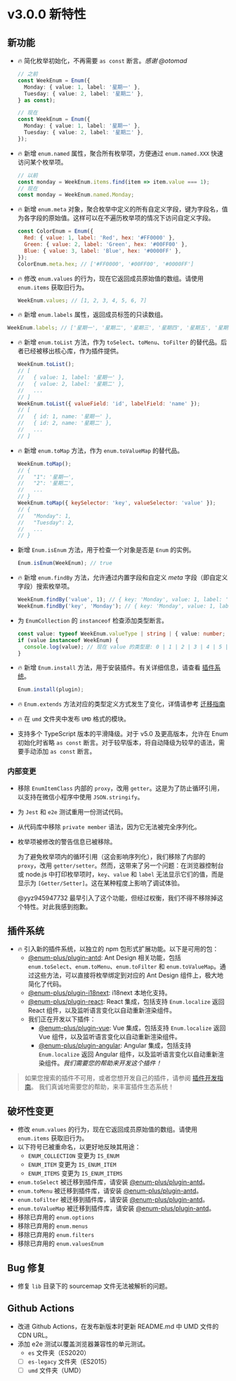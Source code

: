 # v3.0.0 新特性

## 新功能

- 🔥 简化枚举初始化，不再需要 `as const` 断言。_感谢 @otomad_

  ```ts
  // 之前
  const WeekEnum = Enum({
    Monday: { value: 1, label: '星期一' },
    Tuesday: { value: 2, label: '星期二' },
  } as const);

  // 现在
  const WeekEnum = Enum({
    Monday: { value: 1, label: '星期一' },
    Tuesday: { value: 2, label: '星期二' },
  });
  ```

- 🔥 新增 `enum.named` 属性，聚合所有枚举项，方便通过 `enum.named.XXX` 快速访问某个枚举项。

  ```js
  // 以前
  const monday = WeekEnum.items.find(item => item.value === 1);
  // 现在
  const monday = WeekEnum.named.Monday;
  ```

- 🔥 新增 `enum.meta` 对象，聚合枚举中定义的所有自定义字段，键为字段名，值为各字段的原始值。这样可以在不遍历枚举项的情况下访问自定义字段。

  ```js
  const ColorEnum = Enum({
    Red: { value: 1, label: 'Red', hex: '#FF0000' },
    Green: { value: 2, label: 'Green', hex: '#00FF00' },
    Blue: { value: 3, label: 'Blue', hex: '#0000FF' },
  });
  ColorEnum.meta.hex; // ['#FF0000', '#00FF00', '#0000FF']
  ```

- 🔥 修改 `enum.values` 的行为，现在它返回成员原始值的数组。请使用 `enum.items` 获取旧行为。

  ```js
  WeekEnum.values; // [1, 2, 3, 4, 5, 6, 7]
  ```

- 🔥 新增 `enum.labels` 属性，返回成员标签的只读数组。

```js
WeekEnum.labels; // ['星期一', '星期二', '星期三', '星期四', '星期五', '星期六', '星期天']
```

- 🔥 新增 `enum.toList` 方法，作为 `toSelect`、`toMenu`、`toFilter` 的替代品。后者已经被移出核心库，作为插件提供。

  ```js
  WeekEnum.toList();
  // [
  //   { value: 1, label: '星期一' },
  //   { value: 2, label: '星期二' },
  //   ...
  // ]
  WeekEnum.toList({ valueField: 'id', labelField: 'name' });
  // [
  //   { id: 1, name: '星期一' },
  //   { id: 2, name: '星期二' },
  //   ...
  // ]
  ```

- 🔥 新增 `enum.toMap` 方法，作为 `enum.toValueMap` 的替代品。

  ```js
  WeekEnum.toMap();
  // {
  //   "1": '星期一',
  //   "2": '星期二',
  //   ...
  // }
  WeekEnum.toMap({ keySelector: 'key', valueSelector: 'value' });
  // {
  //   "Monday": 1,
  //   "Tuesday": 2,
  //   ...
  // }
  ```

- 新增 `Enum.isEnum` 方法，用于检查一个对象是否是 `Enum` 的实例。

  ```js
  Enum.isEnum(WeekEnum); // true
  ```

- 🔥 新增 `enum.findBy` 方法，允许通过内置字段和自定义 _meta_ 字段（即自定义字段）搜索枚举项。

  ```js
  WeekEnum.findBy('value', 1); // { key: 'Monday', value: 1, label: '星期一' }
  WeekEnum.findBy('key', 'Monday'); // { key: 'Monday', value: 1, label: '星期一' }
  ```

- 为 `EnumCollection` 的 `instanceof` 检查添加类型断言。

  ```ts
  const value: typeof WeekEnum.valueType | string | { value: number; name: string };
  if (value instanceof WeekEnum) {
    console.log(value); // 现在 value 的类型是: 0 | 1 | 2 | 3 | 4 | 5 | 6
  }
  ```

- 🔥 新增 `Enum.install` 方法，用于安装插件。有关详细信息，请查看 [插件系统](#插件系统)。

  ```ts
  Enum.install(plugin);
  ```

- 🔥 `Enum.extends` 方法对应的类型定义方式发生了变化，详情请参考 [迁移指南](./migration-guide-v2-to-v3.zh-CN.md#-扩展-enum-类型的方式已更改)

- 🔥 在 `umd` 文件夹中发布 `UMD` 格式的模块。
- 支持多个 TypeScript 版本的平滑降级。对于 v5.0 及更高版本，允许在 Enum 初始化时省略 `as const` 断言。对于较早版本，将自动降级为较早的语法，需要手动添加 `as const` 断言。

### 内部变更

- 移除 `EnumItemClass` 内部的 `proxy`，改用 `getter`。这是为了防止循环引用，以支持在微信小程序中使用 `JSON.stringify`。
- 为 `Jest` 和 `e2e` 测试重用一份测试代码。
- 从代码库中移除 `private member` 语法，因为它无法被完全序列化。
- 枚举项被修改的警告信息已被移除。

  为了避免枚举项内的循环引用（这会影响序列化），我们移除了内部的 `proxy`，改用 `getter/setter`。然而，这带来了另一个问题：在浏览器控制台或 node.js 中打印枚举项时，`key`、`value` 和 `label` 无法显示它们的值，而是显示为 `[Getter/Setter]`。这在某种程度上影响了调试体验。

  @yyz945947732 最早引入了这个功能，但经过权衡，我们不得不移除掉这个特性。对此我感到抱歉。

## 插件系统

- 🔥 引入新的插件系统，以独立的 npm 包形式扩展功能。以下是可用的包：
  - [@enum-plus/plugin-antd](https://github.com/shijistar/enum-plus/tree/master/packages/plugin-antd): Ant Design 相关功能，包括 `enum.toSelect`、`enum.toMenu`、`enum.toFilter` 和 `enum.toValueMap`。通过这些方法，可以直接将枚举绑定到对应的 Ant Design 组件上，极大地简化了代码。
  - [@enum-plus/plugin-i18next](https://github.com/shijistar/enum-plus/tree/master/packages/plugin-i18next): i18next 本地化支持。
  - [@enum-plus/plugin-react](https://github.com/shijistar/enum-plus/tree/master/packages/plugin-react): React 集成，包括支持 `Enum.localize` 返回 React 组件，以及监听语言变化以自动重新渲染组件。
  - 我们正在开发以下插件：
    - [@enum-plus/plugin-vue](https://github.com/shijistar/enum-plus/tree/master/packages/plugin-vue): Vue 集成，包括支持 `Enum.localize` 返回 Vue 组件，以及监听语言变化以自动重新渲染组件。
    - [@enum-plus/plugin-angular](https://github.com/shijistar/enum-plus/tree/master/packages/plugin-angular): Angular 集成，包括支持 `Enum.localize` 返回 Angular 组件，以及监听语言变化以自动重新渲染组件。_我们需要您的帮助来开发这个插件！_

> 如果您搜索的插件不可用，或者您想开发自己的插件，请参阅 [插件开发指南](./plugin-development.zh-CN.md)。 我们真诚地需要您的帮助，来丰富插件生态系统！

## 破坏性变更

- 修改 `enum.values` 的行为，现在它返回成员原始值的数组。请使用 `enum.items` 获取旧行为。
- 以下符号已被重命名，以更好地反映其用途：
  - `ENUM_COLLECTION` 变更为 `IS_ENUM`
  - `ENUM_ITEM` 变更为 `IS_ENUM_ITEM`
  - `ENUM_ITEMS` 变更为 `IS_ENUM_ITEMS`
- `enum.toSelect` 被迁移到插件库，请安装 [@enum-plus/plugin-antd](https://www.npmjs.com/package/@enum-plus/plugin-antd)。
- `enum.toMenu` 被迁移到插件库，请安装 [@enum-plus/plugin-antd](https://www.npmjs.com/package/@enum-plus/plugin-antd)。
- `enum.toFilter` 被迁移到插件库，请安装 [@enum-plus/plugin-antd](https://www.npmjs.com/package/@enum-plus/plugin-antd)。
- `enum.toValueMap` 被迁移到插件库，请安装 [@enum-plus/plugin-antd](https://www.npmjs.com/package/@enum-plus/plugin-antd)。
- 移除已弃用的 `enum.options`
- 移除已弃用的 `enum.menus`
- 移除已弃用的 `enum.filters`
- 移除已弃用的 `enum.valuesEnum`

## Bug 修复

- 修复 `lib` 目录下的 sourcemap 文件无法被解析的问题。

## Github Actions

- 改进 Github Actions，在发布新版本时更新 README.md 中 UMD 文件的 CDN URL。
- 添加 e2e 测试以覆盖浏览器兼容性的单元测试。
  - `es` 文件夹（ES2020）
  - [ ] `es-legacy` 文件夹（ES2015）
  - [ ] `umd` 文件夹（UMD）
